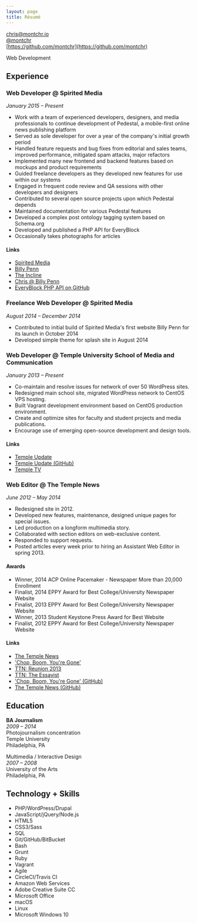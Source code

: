 ```yaml
---
layout: page
title: Résumé
---
```


[chris@montchr.io](mailto:chris@montchr.io)  
[@montchr](https://twitter.com/montchr)  
[https://github.com/montchr](https://github.com/montchr)

Web Development

## Experience

### Web Developer @ Spirited Media

*January 2015 – Present*

- Work with a team of experienced developers, designers, and media professionals to continue development of Pedestal, a mobile-first online news publishing platform
- Served as sole developer for over a year of the company's initial growth period
- Handled feature requests and bug fixes from editorial and sales teams, improved performance, mitigated spam attacks, major refactors
- Implemented many new frontend and backend features based on mockups and product requirements
- Guided freelance developers as they developed new features for use within our systems
- Engaged in frequent code review and QA sessions with other developers and designers
- Contributed to several open source projects upon which Pedestal depends
- Maintained documentation for various Pedestal features
- Developed a complex post ontology tagging system based on Schema.org
- Developed and published a PHP API for EveryBlock
- Occasionally takes photographs for articles

#### Links

- [Spirited Media](https://spiritedmedia.com/)
- [Billy Penn](https://billypenn.com/)
- [The Incline](https://theincline.com/)
- [Chris @ Billy Penn](https://billypenn.com/about/chris-montgomery/)
- [EveryBlock PHP API on GitHub](https://github.com/spiritedmedia/everyblock-php-api)

### Freelance Web Developer @ Spirited Media

*August 2014 – December 2014*

- Contributed to initial build of Spirited Media's first website Billy Penn for its launch in October 2014
- Developed simple theme for splash site in August 2014

### Web Developer @ Temple University School of Media and Communication

*January 2013 – Present*

- Co-maintain and resolve issues for network of over 50 WordPress sites.
- Redesigned main school site, migrated WordPress network to CentOS VPS hosting.
- Built Vagrant development environment based on CentOS production environment.
- Create and optimize sites for faculty and student projects and media publications.
- Encourage use of emerging open-source development and design tools.

#### Links

- [Temple Update](http://templeupdate.com/)
- [Temple Update (GitHub)](https://github.com/templesmc/tuupdate/)
- [Temple TV](http://templetv.net/)

### Web Editor @ The Temple News

*June 2012 – May 2014*

- Redesigned site in 2012.
- Developed new features, maintenance, designed unique pages for special issues.
- Led production on a longform multimedia story.
- Collaborated with section editors on web-exclusive content.
- Responded to support requests.
- Posted articles every week prior to hiring an Assistant Web Editor in spring 2013.

#### Awards

- Winner, 2014 ACP Online Pacemaker - Newspaper More than 20,000 Enrollment
- Finalist, 2014 EPPY Award for Best College/University Newspaper Website  
- Finalist, 2013 EPPY Award for Best College/University Newspaper Website  
- Winner, 2013 Student Keystone Press Award for Best Website
- Finalist, 2012 EPPY Award for Best College/University Newspaper Website

#### Links

- [The Temple News](http://temple-news.com/)
- ['Chop, Boom, You're Gone'](http://chopboom.com/)
- [TTN: Reunion 2013](http://temple-news.com/reunion-2013/)
- [TTN: The Essayist](http://temple-news.com/essays/)
- ['Chop, Boom, You're Gone' (GitHub)](https://github.com/TheTempleNews/chopboom)
- [The Temple News (GitHub)](https://github.com/montchr/zombie/)

## Education

**BA Journalism**  
*2009 – 2014*  
Photojournalism concentration  
Temple University  
Philadelphia, PA  

Multimedia / Interactive Design  
*2007 – 2008*  
University of the Arts  
Philadelphia, PA  


## Technology + Skills

- PHP/WordPress/Drupal
- JavaScript/jQuery/Node.js
- HTML5
- CSS3/Sass
- SQL
- Git/GitHub/BitBucket
- Bash
- Grunt
- Ruby
- Vagrant
- Agile
- CircleCI/Travis CI
- Amazon Web Services
- Adobe Creative Suite CC
- Microsoft Office
- macOS
- Linux
- Microsoft Windows 10
